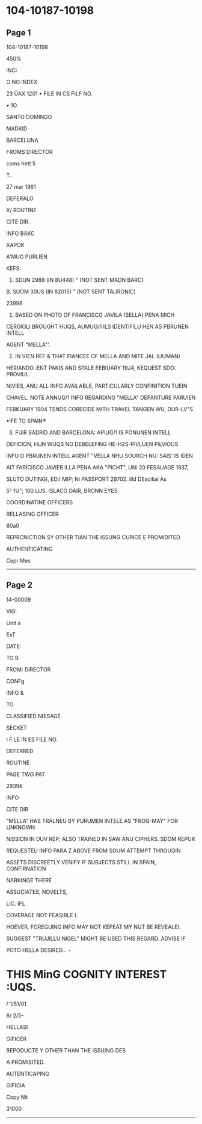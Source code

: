 # 104-10187-10198

## Page 1

104-10187-10198

450%

INCi

O NO INDEX

23 ÜAX 1201 • FILE IN CS FILF NO.

• 1O.

SANTO DOMINGO

MADKID

BARCELUNA

FROMS DIRECTOR

coms hett 5

T..

27 mar 1961

DEFERALO

X/ ROUTINE

CITE DIR.

INFO BAKC

XAPOK

A'MUG PURLIEN

KEFS:

1. SDUN 2988 (IN 8U448) " (NOT SENT MADN BARC)

B. SUOM 30US (IN 82015) " (NOT SENT TAURONIC)

23998

1. BASED ON PHOTO OF FRANCISCO JAVILA (SELLA) PENA MICH

CERGIOLI BROUGHT HUQS, AUMUG/1 ILS IDENTIFILU HEN AS PBRUNEN INTELL

AGENT "MELLA"'.

2. IN VIEN REF & THAT FIANCEE OF MELLA AND MIFE JAL (UUMAN)

HERIANDO :ENT PAKIS AND SPALE FEBIUARY 19J4, KEQUEST SDO: PROVIUL

NIVIES, ANU ALL INFO AVAILABLE, PARTICULARLY CONFINITION TUEIN

CHAVEL. NOTE ANNUG/1 INFO REGARDING "MELLA" DEPANTURE PARUIEN

FEBKUARY 1904 TENDS CORECIDE MITH TRAVEL TANGEN WU, DUR-LV"S

•IFE TO SPAIN®

3. FUiR SADRID AND BARCELONA: APIUG/1 IS PONUNEN INTELL

DEFICION, HUN WUQS NO DEBELEFING HE-H2S-PiVLUEN PiLVIOUS

INFU O PBRUNEN INTELL AGENT "VELLA NHU SOURCH NU: SAIS' IS IDEN

AIT FARÍCISCO JAVIER ILLA PENA AKA "PICHT", UNi 20 FESAUAGE 1937,

SLUTO DUTING), ED:! MIP; Ni PASSPORT 29702. illd DEscilial As

5° 1U"; 100 LUS, ISLACÓ DAIR, BRONN EYES.

COORDINATINE OFFICERS

RELLASING OFFICER

80a0

REPRCNICTION SY OTHER TIAN THE ISSUNG CURICE E PROMIDITED.

AUTHENTICATING

Cepr Mes

---

## Page 2

14-00009

VIG:

Unit a

ExT

DATE:

TO B

FROM: DiRECTOR

CONFg

INFO &

TO

CLASSIFIED NISSAGE

SECKET

I F.LE IN ES FILE NO.

DEFERRED

ROUTINE

PAGE TWO PAT

2939€

INFO

CITE DIR

"MELLA" HAS TRALNEU BY PURUMEN INTELE AS "FROG-MAY" FOR UNKNOWN

NISSION IN DUV REP; ALSO TRAINED IN SAW ANU CIPHERS. SDOM REPUR

REQUESTEU INFO PARA Z ABOVE FROM SOUM ATTEMPT THROUGIN

ASSETS DISCREETLY VENIFY IF SUBJECTS STILL IN SPAIN, CONFIRNATION

NARKINGE THERE

ASSUCIATES, NOVELTS,

LIC. IFL

COVERAGE NOT FEASIBLE L

HOEVER, FOREGUING INFO MAY NOT KEPEAT MY NUT BE REVEALEI.

SUGGEST "TRUJILLU NIGEL" MIGHT BE USED THIS REGARD. ADVISE IF

POTO HELLA DESIRED... -

# THIS MinG COGNITY INTEREST :UQS.

/ 1/51/01

6/ 2/5-

HELLASI

GIFICER

REPODUCTE Y OTHER THAN THE ISSUING DES

A PROMISITED.

AUTENTICAPING

GIFICIA

Copy Nit

31000

---

